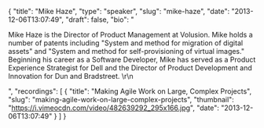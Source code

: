 {
  "title": "Mike Haze",
  "type": "speaker",
  "slug": "mike-haze",
  "date": "2013-12-06T13:07:49",
  "draft": false,
  "bio": "<p>Mike Haze  is the Director of Product Management at Volusion. Mike holds a number of patents including \"System and method for migration of digital assets\" and \"System and method for self-provisioning of virtual images.\" Beginning his career as a Software Developer, Mike has served as a Product Experience Strategist for Dell and the Director of Product Development and Innovation for Dun and Bradstreet. \r\n</p>",
  "recordings": [
    {
      "title": "Making Agile Work on Large, Complex Projects",
      "slug": "making-agile-work-on-large-complex-projects",
      "thumbnail": "https://i.vimeocdn.com/video/482639292_295x166.jpg",
      "date": "2013-12-06T13:07:49"
    }
  ]
}